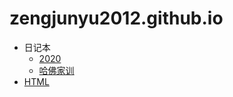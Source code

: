 # zengjunyu2012.github.io

- 日记本
  - [2020](/diary/2020.md)
  - [哈佛家训](/diary/hafojiaxun.md)
- [HTML](/html)
